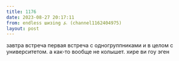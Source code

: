 ```yaml
---
title: 1176
date: 2023-08-27 20:17:11
from: endless шизing ⍼ (channel1162404975)
layout: post
---
```


завтра встреча первая встреча с одногруппниками и в целом с университетом. а как-то вообще не колышет. хире ви гоу эген

